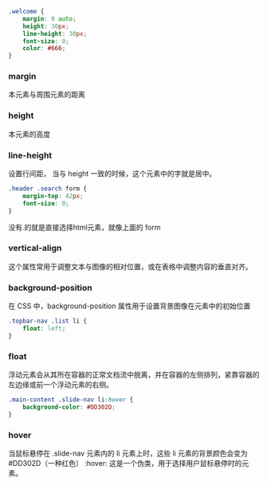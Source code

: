 
```css
.welcome {
    margin: 0 auto;
    height: 30px;
    line-height: 30px;
    font-size: 0;
    color: #666;
}
```
### margin
本元素与周围元素的距离

### height
本元素的高度

### line-height
设置行间距， 当与 height 一致的时候，这个元素中的字就是居中。


```css
.header .search form {
    margin-top: 42px;
    font-size: 0;
}
```
没有.的就是直接选择html元素，就像上面的 form

### vertical-align
这个属性常用于调整文本与图像的相对位置，或在表格中调整内容的垂直对齐。

### background-position
在 CSS 中，background-position 属性用于设置背景图像在元素中的初始位置

```css
.topbar-nav .list li {
    float: left;
}
```
### float
浮动元素会从其所在容器的正常文档流中脱离，并在容器的左侧排列，紧靠容器的左边缘或前一个浮动元素的右侧。

```css
.main-content .slide-nav li:hover {
    background-color: #DD302D;
}
```
### hover
当鼠标悬停在 .slide-nav 元素内的 li 元素上时，这些 li 元素的背景颜色会变为 #DD302D（一种红色）
:hover: 这是一个伪类，用于选择用户鼠标悬停时的元素。


